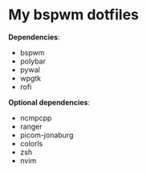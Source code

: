 # My bspwm dotfiles

**Dependencies**:
- bspwm
- polybar
- pywal
- wpgtk
- rofi


**Optional dependencies**:
- ncmpcpp
- ranger
- picom-jonaburg
- colorls
- zsh
- nvim

